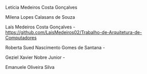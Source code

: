 Letícia Medeiros Costa Gonçalves

Milena Lopes Calasans de Souza

Laís Medeiros Costa Gonçalves - https://github.com/LaisMedeiros02/Trabalho-de-Arquitetura-de-Computadores

Roberta Sued Nascimento Gomes de Santana - 

Geziel Xavier Nobre Junior - 

Emanuele Oliveira Silva
